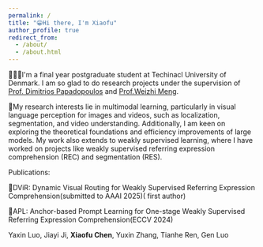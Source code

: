 ```yaml
---
permalink: /
title: "😁Hi there, I'm Xiaofu"
author_profile: true
redirect_from: 
  - /about/
  - /about.html
---
```


👨🏻‍💻I'm a final year postgraduate student at Techinacl University of Denmark. I am so glad to do research projects under the supervision of [Prof. Dimitrios Papadopoulos](https://people.csail.mit.edu/dimpapa/) and [Prof.Weizhi Meng](https://scholar.google.com/citations?user=OlepJ5wAAAAJ).

📔My research interests lie in multimodal learning, particularly in visual language perception for images and videos, such as localization, segmentation, and video understanding. Additionally, I am keen on exploring the theoretical foundations and efficiency improvements of large models. My work also extends to weakly supervised learning, where I have worked on projects like weakly supervised referring expression comprehension (REC) and segmentation (RES). 



Publications:

📄DViR: Dynamic Visual Routing for Weakly Supervised Referring Expression Comprehension(submitted to AAAI 2025)( first author)


📄APL: Anchor-based Prompt Learning for One-stage Weakly Supervised Referring Expression Comprehension(ECCV 2024) 
  
  Yaxin Luo, Jiayi Ji, **Xiaofu Chen**, Yuxin Zhang, Tianhe Ren, Gen Luo
  
